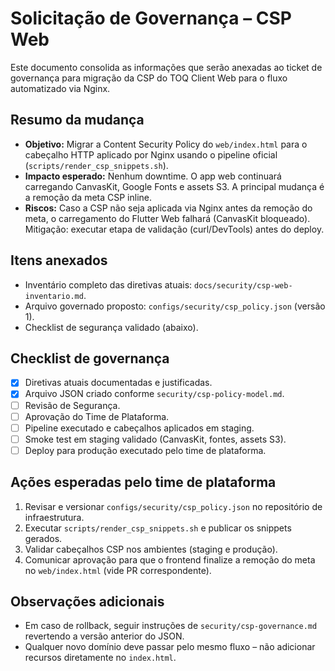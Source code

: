 # Solicitação de Governança – CSP Web

Este documento consolida as informações que serão anexadas ao ticket de governança para migração da CSP do TOQ Client Web para o fluxo automatizado via Nginx.

## Resumo da mudança
- **Objetivo:** Migrar a Content Security Policy do `web/index.html` para o cabeçalho HTTP aplicado por Nginx usando o pipeline oficial (`scripts/render_csp_snippets.sh`).
- **Impacto esperado:** Nenhum downtime. O app web continuará carregando CanvasKit, Google Fonts e assets S3. A principal mudança é a remoção da meta CSP inline.
- **Riscos:** Caso a CSP não seja aplicada via Nginx antes da remoção do meta, o carregamento do Flutter Web falhará (CanvasKit bloqueado). Mitigação: executar etapa de validação (curl/DevTools) antes do deploy.

## Itens anexados
- Inventário completo das diretivas atuais: `docs/security/csp-web-inventario.md`.
- Arquivo governado proposto: `configs/security/csp_policy.json` (versão 1).
- Checklist de segurança validado (abaixo).

## Checklist de governança
- [x] Diretivas atuais documentadas e justificadas.
- [x] Arquivo JSON criado conforme `security/csp-policy-model.md`.
- [ ] Revisão de Segurança.
- [ ] Aprovação do Time de Plataforma.
- [ ] Pipeline executado e cabeçalhos aplicados em staging.
- [ ] Smoke test em staging validado (CanvasKit, fontes, assets S3).
- [ ] Deploy para produção executado pelo time de plataforma.

## Ações esperadas pelo time de plataforma
1. Revisar e versionar `configs/security/csp_policy.json` no repositório de infraestrutura.
2. Executar `scripts/render_csp_snippets.sh` e publicar os snippets gerados.
3. Validar cabeçalhos CSP nos ambientes (staging e produção).
4. Comunicar aprovação para que o frontend finalize a remoção do meta no `web/index.html` (vide PR correspondente).

## Observações adicionais
- Em caso de rollback, seguir instruções de `security/csp-governance.md` revertendo a versão anterior do JSON.
- Qualquer novo domínio deve passar pelo mesmo fluxo – não adicionar recursos diretamente no `index.html`.
